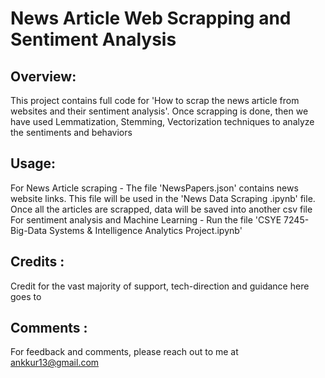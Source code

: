 # News Article Web Scrapping and Sentiment Analysis

## Overview: 
This project contains full code for 'How to scrap the news article from websites and their sentiment analysis'. Once scrapping is done, then we have used Lemmatization, Stemming, Vectorization techniques to analyze the sentiments and behaviors

## Usage:
For News Article scraping -
The file 'NewsPapers.json' contains news website links. This file will be used in the 'News Data Scraping .ipynb' file. Once all the articles are scrapped, data will be saved into another csv file
For sentiment analysis and Machine Learning - 
Run the file 'CSYE 7245- Big-Data Systems & Intelligence Analytics Project.ipynb'

## Credits : 
Credit for the vast majority of support, tech-direction and guidance here goes to 

## Comments : 
For feedback and comments, please reach out to me at ankkur13@gmail.com
